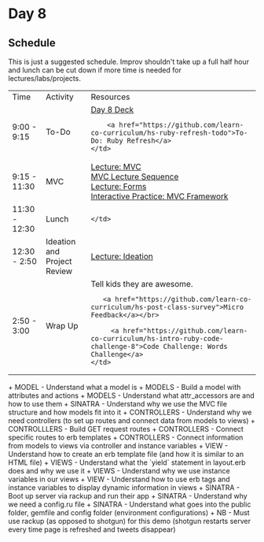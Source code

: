 # Day 8

## Schedule

This is just a suggested schedule. Improv shouldn't take up a full half hour and lunch can be cut down if more time is needed for lectures/labs/projects.

<table>
	<tr>
	  <td>Time</td>
	  <td>Activity</td>
	  <td>Resources</td>
	</tr>
	<tr>
    <td>9:00 - 9:15</td>
    <td>To-Do</td>
    <td>
        <a href="https://docs.google.com/presentation/d/1dMWapRSQSgaxv1ePUNYykmWB8s6aMfalFRHv5DXJYX4/edit#slide=id.g415fa6f76_018">Day 8 Deck</a></br>

        <a href="https://github.com/learn-co-curriculum/hs-ruby-refresh-todo">To-Do: Ruby Refresh</a>
    </td>
  </tr>
  <tr>
    <td>9:15 - 11:30</td>
    <td>MVC</td>
    <td>
    	<a href="lectures/mvc">Lecture: MVC</a></br>
      <a href="lectures/mvc/SEQUENCE.md">MVC Lecture Sequence</a></br>
    	<a href="lectures/forms">Lecture: Forms</a></br>
    	<a href="https://github.com/learn-co-curriculum/hs-mvc-interactive-practice">Interactive Practice: MVC Framework</a>
    </td>
  </tr>
  <tr>
    <td>11:30 - 12:30</td>
    <td>Lunch</td>
    <td>
       
   	</td>
  </tr>
   <tr>
    <td>12:30 - 2:50</td>
    <td>Ideation and Project Review</td>
    <td>
    	<a href="lectures/ideation">Lecture: Ideation</a></br>
   </td>
  </tr>
  <tr>
    <td>2:50 - 3:00</td>
    <td>Wrap Up</td>
    <td>
       Tell kids they are awesome.</br>

       <a href="https://github.com/learn-co-curriculum/hs-post-class-survey">Micro Feedback</a></br>

	     <a href="https://github.com/learn-co-curriculum/hs-intro-ruby-code-challenge-8">Code Challenge: Words Challenge</a>
   	</td>
  </tr>
</table>
+ MODEL - Understand what a model is
+ MODELS - Build a model with attributes and actions
+ MODELS - Understand what attr_accessors are and how to use them
+ SINATRA - Understand why we use the MVC file structure and how models fit into it
+ CONTROLLERS - Understand why we need controllers (to set up routes and connect data from models to views)
+ CONTROLLLERS - Build GET request routes
+ CONTROLLERS - Connect specific routes to erb templates
+ CONTROLLERS - Connect information from models to views via controller and instance variables
+ VIEW - Understand how to create an erb template file (and how it is similar to an HTML file)
+ VIEWS - Understand what the `yield` statement in layout.erb does and why we use it
+ VIEWS - Understand why we  use instance variables in our views
+ VIEW - Understand how to use erb tags and instance variables to display dynamic information in views
+ SINATRA - Boot up server via rackup and run their app
+ SINATRA - Understand why we need a config.ru file
+ SINATRA - Understand what goes into the public folder, gemfile and config folder (environment configurations)
+ NB - Must use rackup (as opposed to shotgun) for this demo (shotgun restarts server every time page is refreshed and tweets disappear)

